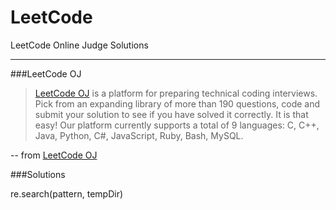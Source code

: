 # LeetCode
LeetCode Online Judge Solutions

---
###LeetCode OJ
>[LeetCode OJ](https://leetcode.com/)  is a platform for preparing technical coding interviews. Pick from an expanding library of more than 190 questions, code and submit your solution to see if you have solved it correctly. It is that easy!
>Our platform currently supports a total of 9 languages: C, C++, Java, Python, C#, JavaScript, Ruby, Bash, MySQL.

-- from [LeetCode OJ](https://leetcode.com/)

###Solutions

re.search(pattern, tempDir)

